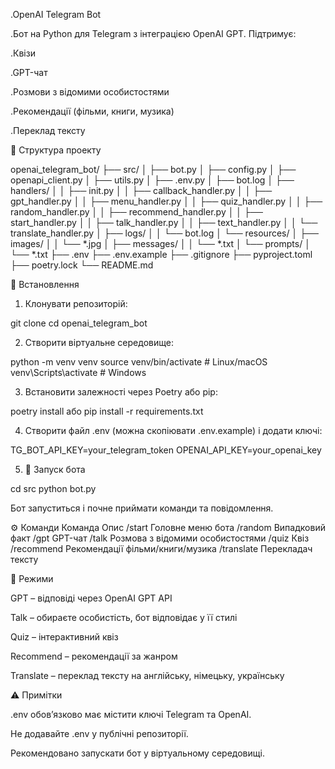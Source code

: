 .OpenAI Telegram Bot

.Бот на Python для Telegram з інтеграцією OpenAI GPT. Підтримує:

.Квізи

.GPT-чат

.Розмови з відомими особистостями

.Рекомендації (фільми, книги, музика)

.Переклад тексту


📂 Структура проекту

openai_telegram_bot/
├── src/
│ ├── bot.py
│ ├── config.py
│ ├── openapi_client.py
│ ├── utils.py
│ ├── .env.py
│ ├── bot.log
│ ├── handlers/
│ │ ├── init.py
│ │ ├── callback_handler.py
│ │ ├── gpt_handler.py
│ │ ├── menu_handler.py
│ │ ├── quiz_handler.py
│ │ ├── random_handler.py
│ │ ├── recommend_handler.py
│ │ ├── start_handler.py
│ │ ├── talk_handler.py
│ │ ├── text_handler.py
│ │ └── translate_handler.py
│ ├── logs/
│ │ └── bot.log
│ └── resources/
│ ├── images/
│ │ └── *.jpg
│ ├── messages/
│ │ └── *.txt
│ └── prompts/
│ └── *.txt
├── .env
├── .env.example
├── .gitignore
├── pyproject.toml
├── poetry.lock
└── README.md

🌱 Встановлення

1. Клонувати репозиторій:

git clone <your-repo-url>
cd openai_telegram_bot

2. Створити віртуальне середовище:

python -m venv venv
source venv/bin/activate   # Linux/macOS
venv\Scripts\activate      # Windows

3. Встановити залежності через Poetry або pip:

poetry install
або
pip install -r requirements.txt

4. Створити файл .env (можна скопіювати .env.example) і додати ключі:

TG_BOT_API_KEY=your_telegram_token
OPENAI_API_KEY=your_openai_key

5. 🚀 Запуск бота

cd src
python bot.py

Бот запуститься і почне приймати команди та повідомлення.

⚙️ Команди
Команда	Опис
/start	Головне меню бота
/random	Випадковий факт
/gpt	GPT-чат
/talk	Розмова з відомими особистостями
/quiz	Квіз
/recommend	Рекомендації фільми/книги/музика
/translate	Перекладач тексту

📝 Режими

GPT – відповіді через OpenAI GPT API

Talk – обираєте особистість, бот відповідає у її стилі

Quiz – інтерактивний квіз

Recommend – рекомендації за жанром

Translate – переклад тексту на англійську, німецьку, українську

⚠️ Примітки

.env обов’язково має містити ключі Telegram та OpenAI.

Не додавайте .env у публічні репозиторії.

Рекомендовано запускати бот у віртуальному середовищі.
